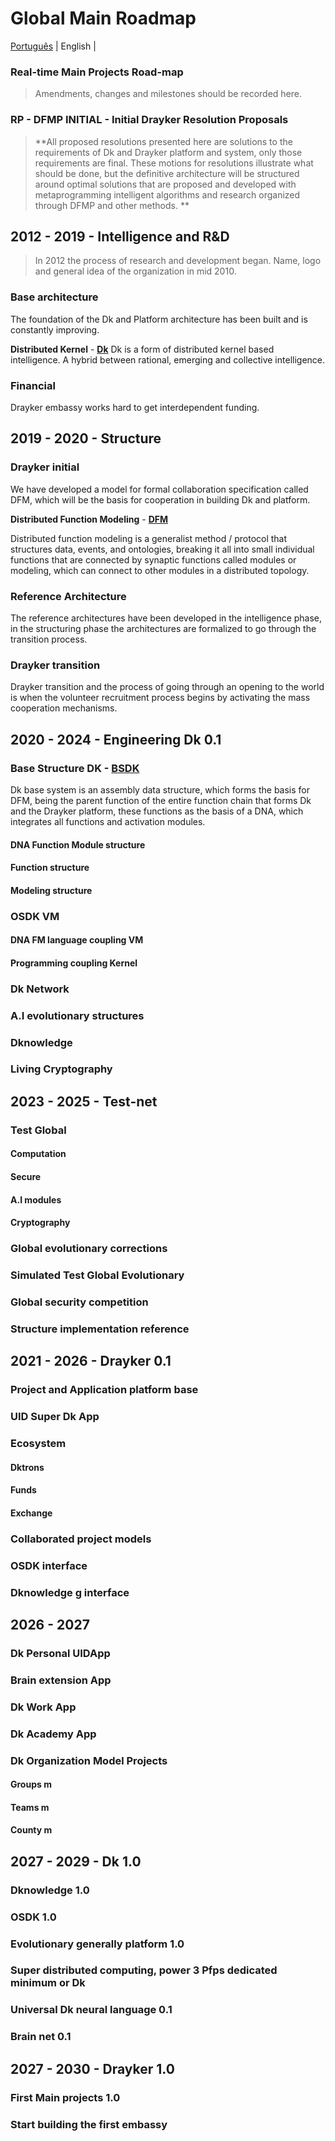 

# Global Main Roadmap

[Português](./global-main-roadmap.PT.md) | English | 

### Real-time Main Projects Road-map 

> Amendments, changes and milestones should be recorded here.

### RP - DFMP INITIAL - Initial Drayker Resolution Proposals
> **All proposed resolutions presented here are solutions to the requirements of Dk and Drayker platform and system, only those requirements are final. These motions for resolutions illustrate what should be done, but the definitive architecture will be structured around optimal solutions that are proposed and developed with metaprogramming intelligent algorithms and research organized through DFMP and other methods. **

## 2012 - 2019 - Intelligence and R&D

> In 2012 the process of research and development began. Name, logo and general idea of ​​the organization in mid 2010.

### Base architecture
The foundation of the Dk and Platform architecture has been built and is constantly improving.

**Distributed Kernel** - [**Dk**](https://github.com/draykerdk/DK) 
Dk is a form of distributed kernel based intelligence. A hybrid between rational, emerging and collective intelligence.

### Financial

Drayker embassy works hard to get interdependent funding.

## 2019 - 2020 - Structure

### Drayker initial

We have developed a model for formal collaboration specification called DFM, which will be the basis for cooperation in building Dk and platform.

**Distributed Function Modeling** - [**DFM**](https://github.com/draykerdk/DFMP)

Distributed function modeling is a generalist method / protocol that structures data, events, and ontologies, breaking it all into small individual functions that are connected by synaptic functions called modules or modeling, which can connect to other modules in a distributed topology.

### Reference Architecture
The reference architectures have been developed in the intelligence phase, in the structuring phase the architectures are formalized to go through the transition process.

### Drayker transition
Drayker transition and the process of going through an opening to the world is when the volunteer recruitment process begins by activating the mass cooperation mechanisms.


## 2020 - 2024 - Engineering Dk 0.1

### Base Structure DK - [BSDK](https://github.com/draykerdk/bsdk)
Dk base system is an assembly data structure, which forms the basis for DFM, being the parent function of the entire function chain that forms Dk and the Drayker platform, these functions as the basis of a DNA, which integrates all functions and activation modules.

#### DNA Function Module structure
#### Function structure
#### Modeling structure
### OSDK VM
#### DNA FM language coupling VM
#### Programming coupling Kernel
### Dk Network
### A.I evolutionary structures
### Dknowledge
### Living Cryptography


## 2023 - 2025 - Test-net
### Test Global
#### Computation
#### Secure
#### A.I modules
#### Cryptography
### Global evolutionary corrections
### Simulated Test Global Evolutionary
### Global security competition
### Structure implementation reference

## 2021 - 2026 - Drayker 0.1
### Project and Application platform base
### UID Super Dk App
### Ecosystem
#### Dktrons
#### Funds
#### Exchange
### Collaborated project models
### OSDK interface
### Dknowledge g interface

## 2026 - 2027
### Dk Personal UIDApp
### Brain extension App
### Dk Work App
### Dk Academy App
### Dk Organization Model Projects
#### Groups m
#### Teams m
#### County m

## 2027 - 2029 - Dk 1.0
### Dknowledge 1.0
### OSDK 1.0
### Evolutionary generally platform 1.0
### Super distributed computing, power 3 Pfps dedicated minimum or Dk
### Universal Dk neural language 0.1
### Brain net 0.1

## 2027 - 2030 - Drayker 1.0
### First Main projects 1.0
### Start building the first embassy




